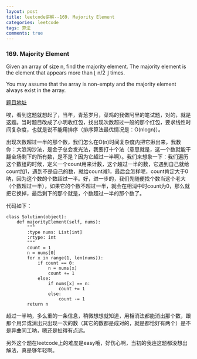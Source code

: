 ```yaml
---
layout: post
title: leetcode讲解--169. Majority Element
categories: leetcode
tags: 算法
comments: true
---
```


### 169. Majority Element

Given an array of size n, find the majority element. The majority element is the element that appears more than ⌊ n/2 ⌋ times.

You may assume that the array is non-empty and the majority element always exist in the array.

[题目地址](https://leetcode.com/problems/majority-element/)

唉，看到这题就想起了，当年，青葱岁月，菜鸡的我做阿里的笔试题，对的，就是这题。当时题目改成了小明收红包，找出现次数超过一般的那个红包，要求线性时间复杂度，也就是说不能用排序（排序算法最优情况是：O(nlogn)）。

出现次数超过一半的那个数，我们怎么在O(n)时间复杂度内把它揪出来，我教你：大浪淘沙法，是金子总会发光法，我要打十个法（意思就是，这一个数就能干翻全场剩下的所有数，是不是？因为它超过一半啊）。我们来想象一下：我们遍历这个数组的时候，定义一个count用来计数，这个超过一半的数，它遇到自己就给count加1，遇到不是自己的数，就给count减1，最后会怎样呢，count肯定大于0呐，因为这个数的个数超过一半。好，进一步的，我们先随便找个数当这个老大（个数超过一半），如果它的个数不超过一半，就会在相消中时count为0，那么就把它换掉，最后剩下的那个就是，个数超过一半的那个数了。

代码如下：

```
class Solution(object):
    def majorityElement(self, nums):
        """
        :type nums: List[int]
        :rtype: int
        """
        count = 1
        n = nums[0]
        for x in range(1, len(nums)):
            if count == 0:
                n = nums[x]
                count += 1
            else:
                if nums[x] == n:
                    count += 1
                else:
                    count -= 1
        return n
```

超过一半呐，多么重的一条信息，稍微想想就知道，用相消法都能消出那个数，跟那个用异或消出只出现一次的数（其它的数都是成对的，就是都恰好有两个）是不是异曲同工呐，嗯还是扯得有点远。

另外这个题在leetcode上的难度是easy哦，好伤心啊，当初的我连这题都没想出解法，真是够年轻啊。
